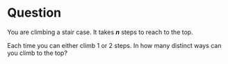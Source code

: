 # Question

You are climbing a stair case. It takes ***n*** steps to reach to the top.

Each time you can either climb 1 or 2 steps. In how many distinct ways can you climb to the top?
